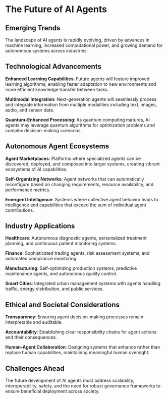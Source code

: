# The Future of AI Agents

## Emerging Trends

The landscape of AI agents is rapidly evolving, driven by advances in machine learning, increased computational power, and growing demand for autonomous systems across industries.

## Technological Advancements

**Enhanced Learning Capabilities**: Future agents will feature improved learning algorithms, enabling faster adaptation to new environments and more efficient knowledge transfer between tasks.

**Multimodal Integration**: Next-generation agents will seamlessly process and integrate information from multiple modalities including text, images, audio, and sensor data.

**Quantum-Enhanced Processing**: As quantum computing matures, AI agents may leverage quantum algorithms for optimization problems and complex decision-making scenarios.

## Autonomous Agent Ecosystems

**Agent Marketplaces**: Platforms where specialized agents can be discovered, deployed, and composed into larger systems, creating vibrant ecosystems of AI capabilities.

**Self-Organizing Networks**: Agent networks that can automatically reconfigure based on changing requirements, resource availability, and performance metrics.

**Emergent Intelligence**: Systems where collective agent behavior leads to intelligence and capabilities that exceed the sum of individual agent contributions.

## Industry Applications

**Healthcare**: Autonomous diagnostic agents, personalized treatment planning, and continuous patient monitoring systems.

**Finance**: Sophisticated trading agents, risk assessment systems, and automated compliance monitoring.

**Manufacturing**: Self-optimizing production systems, predictive maintenance agents, and autonomous quality control.

**Smart Cities**: Integrated urban management systems with agents handling traffic, energy distribution, and public services.

## Ethical and Societal Considerations

**Transparency**: Ensuring agent decision-making processes remain interpretable and auditable.

**Accountability**: Establishing clear responsibility chains for agent actions and their consequences.

**Human-Agent Collaboration**: Designing systems that enhance rather than replace human capabilities, maintaining meaningful human oversight.

## Challenges Ahead

The future development of AI agents must address scalability, interoperability, safety, and the need for robust governance frameworks to ensure beneficial deployment across society.
